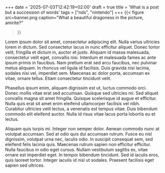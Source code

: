 +++
date = '2025-07-03T12:42:19+02:00'
draft = true
title = 'What is a post but a succession of words'
tags = ["nds", "nintendo"]
+++
{{< figure 
    src=banner.png 
    caption="What a beautiful dragoness in the picture, amirite?"
>}}

Lorem ipsum dolor sit amet, consectetur adipiscing elit. Nulla varius ultricies lorem in dictum. Sed consectetur lacus in nunc efficitur aliquet. Donec tortor velit, fringilla et dictum in, auctor et justo. Aliquam id massa malesuada, consectetur velit eget, convallis nisi. Interdum et malesuada fames ac ante ipsum primis in faucibus. Nam pretium erat sed arcu faucibus, nec pulvinar metus aliquam. In rhoncus vel ligula id facilisis. Duis gravida nisi lacinia, sodales nisi vel, imperdiet sem. Maecenas ac dolor porta, accumsan ex vitae, ornare tellus. Etiam consectetur tincidunt velit.

Phasellus ipsum enim, aliquam dignissim est ut, luctus commodo orci. Donec mollis vitae erat sed accumsan. Quisque sed ultricies mi. Sed aliquet convallis magna sit amet fringilla. Quisque scelerisque id augue et efficitur. Nulla quis erat sit amet enim eleifend ullamcorper facilisis vel nibh. Curabitur ultricies velit lectus, a venenatis est tempus vitae. Duis bibendum commodo elit eleifend auctor. Nulla id risus vitae lacus porta lobortis eu et lectus.

Aliquam quis turpis mi. Integer non semper dolor. Aenean commodo nunc at volutpat accumsan. Sed at odio quis dui accumsan rutrum. Fusce eu nisl dignissim, volutpat urna nec, iaculis odio. In suscipit consequat sem, sed eleifend felis lacinia quis. Maecenas rutrum sapien non efficitur efficitur. Nulla faucibus in odio eget cursus. Nullam vestibulum sagittis ex, vitae ornare est imperdiet eget. In tempor bibendum tincidunt. Sed id iaculis eros, quis laoreet tortor. Integer iaculis id nisl ut sodales. Praesent facilisis eget sapien sed ultrices. 
